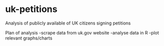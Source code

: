 # uk-petitions
Analysis of publicly available of UK citizens signing petitions

Plan of analysis
-scrape data from uk.gov website
-analyse data in R
-plot relevant graphs/charts